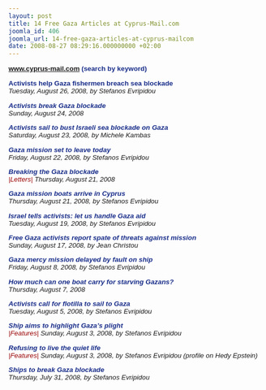 ```yaml
---
layout: post
title: 14 Free Gaza Articles at Cyprus-Mail.com
joomla_id: 406
joomla_url: 14-free-gaza-articles-at-cyprus-mailcom
date: 2008-08-27 08:29:16.000000000 +02:00
---
```

<p class="MsoNormal"><strong><font face="Arial" color="#182d89" size="2"><span style="font-weight: bold; font-size: 10pt; color: #182d89; font-family: arial"><a href="http://www.cyprus-mail.com/" target="_blank">www.cyprus-mail.com</a> (search by keyword)</span></font></strong></p><p><strong><font face="Arial" color="#182d89" size="2"><span style="font-weight: bold; font-size: 10pt; color: #182d89; font-family: arial">Activists help Gaza fishermen breach sea blockade</span></font></strong><font face="Arial" size="2"><span style="font-size: 10pt; font-family: arial"><br /><em><span style="font-style: italic">Tuesday, August 26, 2008, by Stefanos Evripidou </span></em></span></font></p><font face="Arial" size="2"><span style="font-size: 10pt; font-family: arial"><em /></span></font><strong><font face="Arial" color="#182d89" size="2"><span style="font-weight: bold; font-size: 10pt; color: #182d89; font-family: arial">Activists break Gaza blockade</span></font></strong><font face="Arial" size="2"><span style="font-size: 10pt; font-family: arial"><br /><em><span style="font-style: italic">Sunday, August 24, 2008 </span></em></span></font><font face="Arial" size="2"><span style="font-size: 10pt; font-family: arial"><em /></span></font><font face="Arial" size="2"><span style="font-size: 10pt; font-family: arial"><em><span style="font-style: italic"><p><strong><font face="Arial" color="#182d89" size="2"><span style="font-weight: bold; font-size: 10pt; color: #182d89; font-family: arial">Activists sail to bust Israeli sea blockade on Gaza</span></font></strong><font face="Arial" size="2"><span style="font-size: 10pt; font-family: arial"><br /><em><span style="font-style: italic">Saturday, August 23, 2008, by Michele Kambas </span></em></span></font></p></span></em></span></font><strong><font face="Arial" color="#182d89" size="2"><span style="font-weight: bold; font-size: 10pt; color: #182d89; font-family: arial">Gaza</span></font></strong><strong><font face="Arial" color="#182d89" size="2"><span style="font-weight: bold; font-size: 10pt; color: #182d89; font-family: arial"> mission set to leave today</span></font></strong><font face="Arial" size="2"><span style="font-size: 10pt; font-family: arial"><br /><em><span style="font-style: italic">Friday, August 22, 2008, by Stefanos Evripidou </span></em></span></font><font face="Arial" size="2"><span style="font-size: 10pt; font-family: arial"><em><span style="font-style: italic"><p><strong><font face="Arial" color="#182d89" size="2"><span style="font-weight: bold; font-size: 10pt; color: #182d89; font-family: arial">Breaking the Gaza blockade</span></font></strong><font face="Arial" size="2"><span style="font-size: 10pt; font-family: arial"><br /><font color="#990000"><span style="color: #990000">|Letters|</span></font> <em><span style="font-style: italic">Thursday, August 21, 2008 </span></em></span></font></p></span></em></span></font><strong><font face="Arial" color="#182d89" size="2"><span style="font-weight: bold; font-size: 10pt; color: #182d89; font-family: arial">Gaza</span></font></strong><strong><font face="Arial" color="#182d89" size="2"><span style="font-weight: bold; font-size: 10pt; color: #182d89; font-family: arial"> mission boats arrive in Cyprus</span></font></strong><font face="Arial" size="2"><span style="font-size: 10pt; font-family: arial"><br /><em><span style="font-style: italic">Thursday, August 21, 2008, by Stefanos Evripidou </span></em></span></font><font face="Arial" size="2"><span style="font-size: 10pt; font-family: arial"><em><span style="font-style: italic"><p><strong><font face="Arial" color="#182d89" size="2"><span style="font-weight: bold; font-size: 10pt; color: #182d89; font-family: arial">Israel</span></font></strong><strong><font face="Arial" color="#182d89" size="2"><span style="font-weight: bold; font-size: 10pt; color: #182d89; font-family: arial"> tells activists: let us handle Gaza aid</span></font></strong><font face="Arial" size="2"><span style="font-size: 10pt; font-family: arial"><br /><em><span style="font-style: italic">Tuesday, August 19, 2008, by Stefanos Evripidou </span></em></span></font></p></span></em></span></font><strong><font face="Arial" color="#182d89" size="2"><span style="font-weight: bold; font-size: 10pt; color: #182d89; font-family: arial">Free Gaza activists report spate of threats against mission</span></font></strong><font face="Arial" size="2"><span style="font-size: 10pt; font-family: arial"><br /><em><span style="font-style: italic">Sunday, August 17, 2008, by Jean Christou </span></em></span></font><font face="Arial" size="2"><span style="font-size: 10pt; font-family: arial"><em><span style="font-style: italic"><p><strong><font face="Arial" color="#182d89" size="2"><span style="font-weight: bold; font-size: 10pt; color: #182d89; font-family: arial">Gaza</span></font></strong><strong><font face="Arial" color="#182d89" size="2"><span style="font-weight: bold; font-size: 10pt; color: #182d89; font-family: arial"> mercy mission delayed by fault on ship</span></font></strong><font face="Arial" size="2"><span style="font-size: 10pt; font-family: arial"><br /><em><span style="font-style: italic">Friday, August 8, 2008, by Stefanos Evripidou </span></em></span></font></p></span></em></span></font><strong><font face="Arial" color="#182d89" size="2"><span style="font-weight: bold; font-size: 10pt; color: #182d89; font-family: arial">How much can one boat carry for starving Gazans?</span></font></strong><font face="Arial" size="2"><span style="font-size: 10pt; font-family: arial"><br /><em><span style="font-style: italic">Thursday, August 7, 2008 </span></em></span></font><font face="Arial" size="2"><span style="font-size: 10pt; font-family: arial"><em><span style="font-style: italic"><p><strong><font face="Arial" color="#182d89" size="2"><span style="font-weight: bold; font-size: 10pt; color: #182d89; font-family: arial">Activists call for flotilla to sail to Gaza</span></font></strong><font face="Arial" size="2"><span style="font-size: 10pt; font-family: arial"><br /><em><span style="font-style: italic">Tuesday, August 5, 2008, by Stefanos Evripidou </span></em></span></font></p><p><strong><font face="Arial" color="#182d89" size="2"><span style="font-weight: bold; font-size: 10pt; color: #182d89; font-family: arial">Ship aims to highlight Gaza&rsquo;s plight</span></font></strong><font face="Arial" size="2"><span style="font-size: 10pt; font-family: arial"><br /><font color="#990000"><span style="color: #990000">|Features|</span></font> <em><span style="font-style: italic">Sunday, August 3, 2008, by Stefanos Evripidou </span></em></span></font></p></span></em></span></font><font face="Arial" size="2"><span style="font-size: 10pt; font-family: arial"><em><font face="Arial" size="2"><span style="font-size: 10pt; font-family: arial"><em><span style="font-style: italic"><strong><font face="Arial" color="#182d89" size="2"><span style="font-weight: bold; font-size: 10pt; color: #182d89; font-family: arial">Refusing to live the quiet life</span></font></strong><font face="Arial" size="2"><span style="font-size: 10pt; font-family: arial"><br /><font color="#990000"><span style="color: #990000">|Features|</span></font> <em><span style="font-style: italic">Sunday, August 3, 2008, by Stefanos Evripidou (profile on Hedy Epstein) </span></em></span></font><font face="Arial" size="2"><span style="font-size: 10pt; font-family: arial"><em /></span></font></span><font face="Arial" size="2"><span style="font-size: 10pt; font-family: arial"><em><span style="font-style: italic"><font face="Arial" size="2"><span style="font-size: 10pt; font-family: arial"><em><span style="font-style: italic"><p><strong><font face="Arial" color="#182d89" size="2"><span style="font-weight: bold; font-size: 10pt; color: #182d89; font-family: arial">Ships to break Gaza blockade</span></font></strong><font face="Arial" size="2"><span style="font-size: 10pt; font-family: arial"><br /><em><span style="font-style: italic">Thursday, July 31, 2008, by Stefanos Evripidou</span></em></span></font></p></span></em></span></font><p>&nbsp;</p></span></em></span></font></em></span></font></em></span></font><p><a href=""></a></p>
